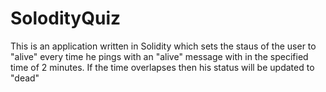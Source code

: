# SolodityQuiz

This is an application written in Solidity which sets the staus of the user to "alive" every time he pings with an "alive" message with in the specified time of 2 minutes. If the time overlapses then his status will be updated to "dead"
